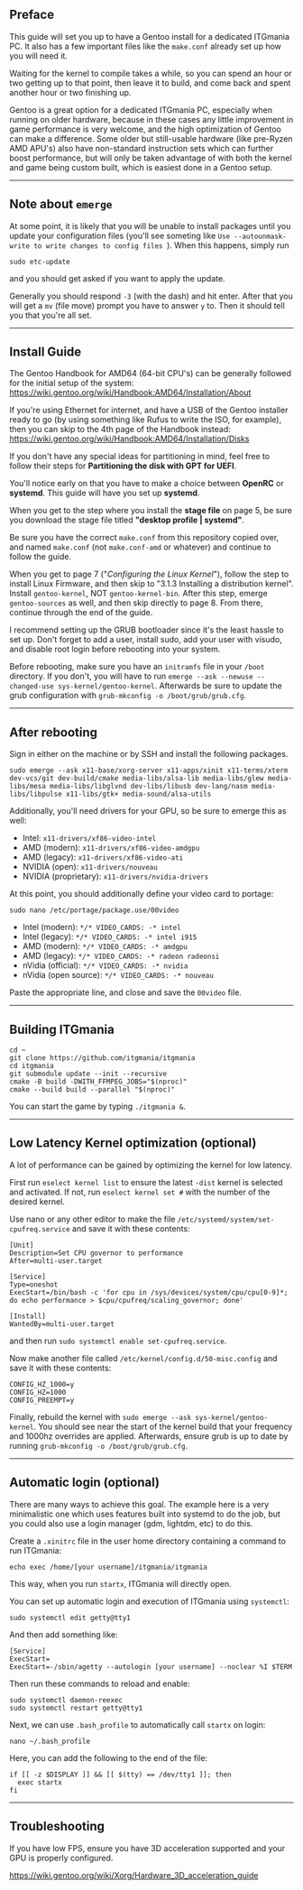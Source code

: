 ## Preface

This guide will set you up to have a Gentoo install for a dedicated ITGmania PC. It also has a few important files like the `make.conf` already set up how you will need it.

Waiting for the kernel to compile takes a while, so you can spend an hour or two getting up to that point, then leave it to build, and come back and spent another hour or two finishing up.

Gentoo is a great option for a dedicated ITGmania PC, especially when running on older hardware, because in these cases any little improvement in game performance is very welcome, and the high optimization of Gentoo can make a difference. Some older but still-usable hardware (like pre-Ryzen AMD APU's) also have non-standard instruction sets which can further boost performance, but will only be taken advantage of with both the kernel and game being custom built, which is easiest done in a Gentoo setup.

------------------

## Note about `emerge`

At some point, it is likely that you will be unable to install packages until you update your configuration files (you'll see someting like `Use --autounmask-write to write changes to config files `). When this happens, simply run

`sudo etc-update`

and you should get asked if you want to apply the update.

Generally you should respond `-3` (with the dash) and hit enter.  After that you will get a `mv` (file move) prompt you have to answer `y` to. Then it should tell you that you're all set.

------------------

## Install Guide

The Gentoo Handbook for AMD64 (64-bit CPU's) can be generally followed for the initial setup of the system: https://wiki.gentoo.org/wiki/Handbook:AMD64/Installation/About

If you're using Ethernet for internet, and have a USB of the Gentoo installer ready to go (by using something like Rufus to write the ISO, for example), then you can skip to the 4th page of the Handbook instead: https://wiki.gentoo.org/wiki/Handbook:AMD64/Installation/Disks

If you don't have any special ideas for partitioning in mind, feel free to follow their steps for **Partitioning the disk with GPT for UEFI**.

You'll notice early on that you have to make a choice between **OpenRC** or **systemd**. This guide will have you set up **systemd**.

When you get to the step where you install the **stage file** on page 5, be sure you download the stage file titled **"desktop profile | systemd"**.

Be sure you have the correct `make.conf` from this repository copied over, and named `make.conf` (not `make.conf-amd` or whatever) and continue to follow the guide.

When you get to page 7 ("*Configuring the Linux Kernel*"), follow the step to install Linux Firmware, and then skip to "3.1.3 Installing a distribution kernel". Install `gentoo-kernel`, NOT `gentoo-kernel-bin`. After this step, emerge `gentoo-sources` as well, and then skip directly to page 8. From there, continue through the end of the guide.

I recommend setting up the GRUB bootloader since it's the least hassle to set up. Don't forget to add a user, install sudo, add your user with visudo, and disable root login before rebooting into your system. 

Before rebooting, make sure you have an `initramfs` file in your `/boot` directory. If you don't, you will have to run `emerge --ask --newuse --changed-use sys-kernel/gentoo-kernel`. Afterwards be sure to update the grub configuration with `grub-mkconfig -o /boot/grub/grub.cfg`.

-----------

## After rebooting

Sign in either on the machine or by SSH and install the following packages.

```
sudo emerge --ask x11-base/xorg-server x11-apps/xinit x11-terms/xterm dev-vcs/git dev-build/cmake media-libs/alsa-lib media-libs/glew media-libs/mesa media-libs/libglvnd dev-libs/libusb dev-lang/nasm media-libs/libpulse x11-libs/gtk+ media-sound/alsa-utils
```

Additionally, you'll need drivers for your GPU, so be sure to emerge this as well:

- Intel: `x11-drivers/xf86-video-intel`
- AMD (modern): `x11-drivers/xf86-video-amdgpu`
- AMD (legacy): `x11-drivers/xf86-video-ati`
- NVIDIA (open): `x11-drivers/nouveau`
- NVIDIA (proprietary): `x11-drivers/nvidia-drivers`

At this point, you should additionally define your video card to portage:

```
sudo nano /etc/portage/package.use/00video
```

- Intel (modern): `*/* VIDEO_CARDS: -* intel`
- Intel (legacy): `*/* VIDEO_CARDS: -* intel i915`
- AMD (modern): `*/* VIDEO_CARDS: -* amdgpu`
- AMD (legacy): `*/* VIDEO_CARDS: -* radeon radeonsi`
- nVidia (official): `*/* VIDEO_CARDS: -* nvidia`
- nVidia (open source): `*/* VIDEO_CARDS: -* nouveau`

Paste the appropriate line, and close and save the `00video` file. 

---------

## Building ITGmania

```
cd ~
git clone https://github.com/itgmania/itgmania
cd itgmania
git submodule update --init --recursive
cmake -B build -DWITH_FFMPEG_JOBS="$(nproc)"
cmake --build build --parallel "$(nproc)"
```

You can start the game by typing `./itgmania &`.

-----------

## Low Latency Kernel optimization (optional)

A lot of performance can be gained by optimizing the kernel for low latency.

First run `eselect kernel list` to ensure the latest `-dist` kernel is selected and activated.  If not, run `eselect kernel set #` with the number of the desired kernel.

Use nano or any other editor to make the file `/etc/systemd/system/set-cpufreq.service` and save it with these contents:

```
[Unit]
Description=Set CPU governor to performance
After=multi-user.target

[Service]
Type=oneshot
ExecStart=/bin/bash -c 'for cpu in /sys/devices/system/cpu/cpu[0-9]*; do echo performance > $cpu/cpufreq/scaling_governor; done'

[Install]
WantedBy=multi-user.target
```

and then run `sudo systemctl enable set-cpufreq.service`.

Now make another file called `/etc/kernel/config.d/50-misc.config` and save it with these contents:

```
CONFIG_HZ_1000=y
CONFIG_HZ=1000
CONFIG_PREEMPT=y
```

Finally, rebuild the kernel with `sudo emerge --ask sys-kernel/gentoo-kernel`. You should see near the start of the kernel build that your frequency and 1000hz overrides are applied. Afterwards, ensure grub is up to date by running `grub-mkconfig -o /boot/grub/grub.cfg`.

--------

## Automatic login (optional)

There are many ways to achieve this goal. The example here is a very minimalistic one which uses features built into systemd to do the job, but you could also use a login manager (gdm, lightdm, etc) to do this.

Create a `.xinitrc` file in the user home directory containing a command to run ITGmania:

```
echo exec /home/[your username]/itgmania/itgmania
```

This way, when you run `startx`, ITGmania will directly open.

You can set up automatic login and execution of ITGmania using `systemctl`:

```
sudo systemctl edit getty@tty1
```

And then add something like:

```
[Service]
ExecStart=
ExecStart=-/sbin/agetty --autologin [your username] --noclear %I $TERM
```

Then run these commands to reload and enable:

```
sudo systemctl daemon-reexec
sudo systemctl restart getty@tty1
```

Next, we can use `.bash_profile` to automatically call `startx` on login:

```
nano ~/.bash_profile
```

Here, you can add the following to the end of the file: 

```
if [[ -z $DISPLAY ]] && [[ $(tty) == /dev/tty1 ]]; then
  exec startx
fi
```

------------

## Troubleshooting

If you have low FPS, ensure you have 3D acceleration supported and your GPU is properly configured.

https://wiki.gentoo.org/wiki/Xorg/Hardware_3D_acceleration_guide
